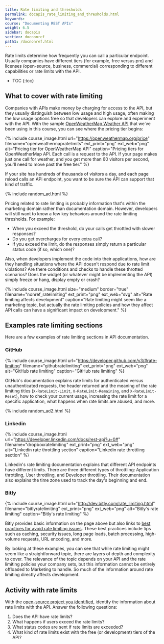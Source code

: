 ```yaml
---
title: Rate limiting and thresholds
permalink: docapis_rate_limiting_and_thresholds.html
keywords:
course: "Documenting REST APIs"
weight: 6.5
sidebar: docapis
section: docnonref
path1: /docnonref.html
---
```


Rate limits determine how frequently you can call a particular endpoint. Usually companies have different tiers (for example, free versus pro) and licenses (open-source, business, commercial) corresponding to different capabilities or rate limits with the API.

* TOC
{:toc}

## What to cover with rate limiting

Companies with APIs make money by charging for access to the API, but they usually distinguish between low usage and high usage, often making the low usage options free so that developers can explore and experiment with the API. With the sample [OpenWeatherMap Weather API](https://openweathermap.org/price) that we've been using in this course, you can see where the pricing tier begins:

{% include course_image.html url="https://openweathermap.org/price" filename="openweathermapratelimits" ext_print="png" ext_web="png" alt="Pricing tier for OpenWeatherMap API" caption="Pricing tiers for OpenWeatherMap API. Each call is a request to the API. If your page makes just one call for weather, and you get more than 60 visitors per second, you'll need to move past the free tier." %}

If your site has hundreds of thousands of visitors a day, and each page reload calls an API endpoint, you want to be sure the API can support that kind of traffic.

{% include random_ad.html %}

Pricing related to rate limiting is probably information that's within the marketing domain rather than documentation domain. However, developers will still want to know a few key behaviors around the rate limiting thresholds. For example:

* When you exceed the threshold, do your calls get throttled with slower responses?
* Do you get overcharges for every extra call?
* If you exceed the limit, do the responses simply return a particular status code (if so, which one)?

Also, when developers implement the code into their applications, how are they handling situations where the API doesn't respond due to rate limit violations? Are there conditions and checks to handle these throtted scenarios? Does the widget (or whatever might be implementing the API) simply freeze or hang, display empty or crash?

{% include course_image.html size="medium" border="true" filename="nonref_ratelimiting" ext_print="png" ext_web="svg" alt="Rate limiting affects development" caption="Rate limiting might seem like a marketing topic, but actually the rate limiting policies and how they affect API calls can have a significant impact on development." %}

## Examples rate limiting sections

Here are a few examples of rate limiting sections in API documentation.

### GitHub

{% include course_image.html url="https://developer.github.com/v3/#rate-limiting" filename="githubratelimiting" ext_print="png" ext_web="png" alt="GitHub rate limiting" caption="GitHub rate limiting" %}

GitHub's documentation explains rate limits for authenticated versus unauthenticated requests, the header returned and the meaning of the rate limiting titles (`X-RateLimit-Limit`, `X-RateLimit-Remaining`, and `X-RateLimit-Reset`), how to check your current usage, increasing the rate limit for a specific application, what happens when rate limits are abused, and more.

{% include random_ad2.html %}

### Linkedin

{% include course_image.html url="https://developer.linkedin.com/docs/rest-api?u=0#" filename="dropboxratelimiting" ext_print="png" ext_web="png" alt="Linkedin rate throttling section" caption="Linkedin rate throttling section" %}

Linkedin's rate limiting documentation explains that different API endpoints have different limits. There are three different types of throttling: Application throttling, User throttling, and Developer throttling. Their documentation also explains the time zone used to track the day's beginning and end.

### Bitly

{% include course_image.html url="http://dev.bitly.com/rate_limiting.html" filename="bitlyratelimiting" ext_print="png" ext_web="png" alt="Bitly's rate limiting" caption="Bitly's rate limiting" %}

Bitly provides basic information on the page above but also links to [best practices for avoid rate limiting issues](http://dev.bitly.com/best_practices.html). These best practices include tips such as caching, security issues, long page loads, batch processing, high-volume requests, URL encoding, and more.

By looking at these examples, you can see that while rate limiting might seem like a straightforward topic, there are layers of depth and complexity to cover. The relevance of the topic depends on your API and the rate limiting policies your company sets, but this information cannot be entirely offloaded to Marketing to handle. So much of the information around rate limiting directly affects development.

## <i class="fa fa-user-circle"></i> Activity with rate limits

With the [open-source project you identified](docapis_find_open_source_project.html), identify the information about rate limits with the API. Answer the following questions:

1. Does the API have rate limits?
2. What happens if users exceed the rate limits?
3. What status codes are sent if rate limits are exceeded?
4. What kind of rate limits exist with the free (or development) tiers of the API?
